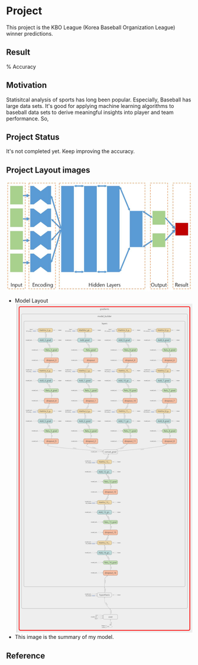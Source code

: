 # Project
This project is the KBO League (Korea Baseball Organization League) winner predictions.

## Result
% Accuracy

## Motivation
Statisitcal analysis of sports has long been popular. Especially, Baseball has large data sets.
It's good for applying machine learning algorithms to baseball data sets to derive meaningful insights into player and team performance.
 So,  

## Project Status
It's not completed yet. Keep improving the accuracy.

## Project Layout images
![tensorboard_image](https://github.com/cs2jang/predict_winner_tf/blob/master/img/model.jpg)
- Model Layout
![tensorboard_image](https://github.com/cs2jang/predict_winner_tf/blob/master/img/layout.png)
- This image is the summary of my model.

## Reference

